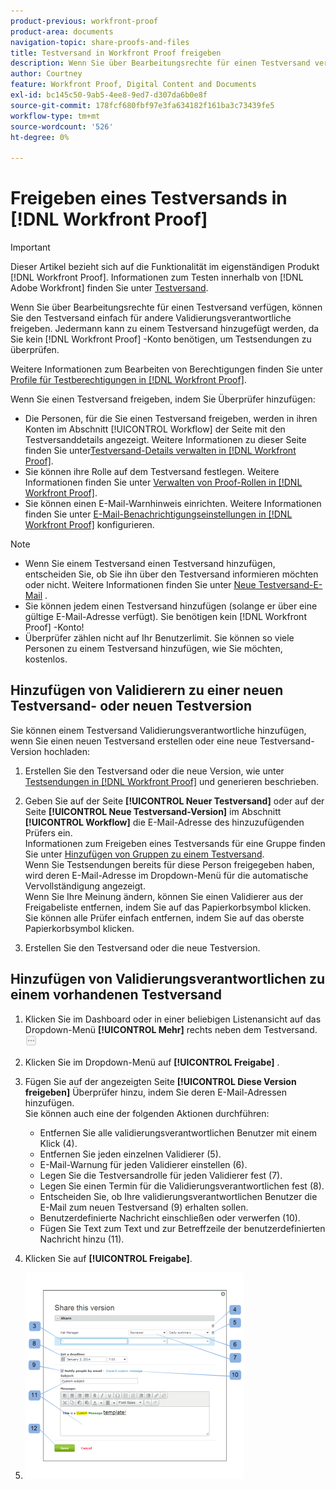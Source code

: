 ```yaml
---
product-previous: workfront-proof
product-area: documents
navigation-topic: share-proofs-and-files
title: Testversand in Workfront Proof freigeben
description: Wenn Sie über Bearbeitungsrechte für einen Testversand verfügen, können Sie den Testversand einfach für andere Validierungsverantwortliche freigeben. Jedermann kann zu einem Testversand hinzugefügt werden, da Sie zum Überprüfen von Testsendungen kein [!DNL Workfront Proof] Konto benötigen.
author: Courtney
feature: Workfront Proof, Digital Content and Documents
exl-id: bc145c50-9ab5-4ee8-9ed7-d307da6b0e8f
source-git-commit: 178fcf680fbf97e3fa634182f161ba3c73439fe5
workflow-type: tm+mt
source-wordcount: '526'
ht-degree: 0%

---
```


# Freigeben eines Testversands in [!DNL Workfront Proof]

>[!IMPORTANT]
>
>Dieser Artikel bezieht sich auf die Funktionalität im eigenständigen Produkt [!DNL Workfront Proof]. Informationen zum Testen innerhalb von [!DNL Adobe Workfront] finden Sie unter [Testversand](../../../review-and-approve-work/proofing/proofing.md).

Wenn Sie über Bearbeitungsrechte für einen Testversand verfügen, können Sie den Testversand einfach für andere Validierungsverantwortliche freigeben. Jedermann kann zu einem Testversand hinzugefügt werden, da Sie kein [!DNL Workfront Proof] -Konto benötigen, um Testsendungen zu überprüfen.

Weitere Informationen zum Bearbeiten von Berechtigungen finden Sie unter [Profile für Testberechtigungen in  [!DNL Workfront Proof]](../../../workfront-proof/wp-acct-admin/account-settings/proof-perm-profiles-in-wp.md).

Wenn Sie einen Testversand freigeben, indem Sie Überprüfer hinzufügen:

* Die Personen, für die Sie einen Testversand freigeben, werden in ihren Konten im Abschnitt [!UICONTROL Workflow] der Seite mit den Testversanddetails angezeigt. Weitere Informationen zu dieser Seite finden Sie unter[Testversand-Details verwalten in [!DNL Workfront Proof]](../../../workfront-proof/wp-work-proofsfiles/manage-your-work/manage-proof-details.md).
* Sie können ihre Rolle auf dem Testversand festlegen. Weitere Informationen finden Sie unter [Verwalten von Proof-Rollen in  [!DNL Workfront Proof]](../../../workfront-proof/wp-work-proofsfiles/share-proofs-and-files/manage-proof-roles.md).
* Sie können einen E-Mail-Warnhinweis einrichten. Weitere Informationen finden Sie unter [E-Mail-Benachrichtigungseinstellungen in  [!DNL Workfront Proof]](../../../workfront-proof/wp-emailsntfctns/email-alerts/config-email-notification-settings-wp.md) konfigurieren.

>[!NOTE]
>
>* Wenn Sie einem Testversand einen Testversand hinzufügen, entscheiden Sie, ob Sie ihn über den Testversand informieren möchten oder nicht. Weitere Informationen finden Sie unter [Neue Testversand-E-Mail](../../../workfront-proof/wp-emailsntfctns/proof-notifications-and-reminders/new-proof-email.md) .
>* Sie können jedem einen Testversand hinzufügen (solange er über eine gültige E-Mail-Adresse verfügt). Sie benötigen kein [!DNL Workfront Proof] -Konto!
>* Überprüfer zählen nicht auf Ihr Benutzerlimit. Sie können so viele Personen zu einem Testversand hinzufügen, wie Sie möchten, kostenlos.
>



## Hinzufügen von Validierern zu einer neuen Testversand- oder neuen Testversion

Sie können einem Testversand Validierungsverantwortliche hinzufügen, wenn Sie einen neuen Testversand erstellen oder eine neue Testversand-Version hochladen:

1. Erstellen Sie den Testversand oder die neue Version, wie unter [Testsendungen in [!DNL Workfront Proof]](../../../workfront-proof/wp-work-proofsfiles/create-proofs-and-files/generate-proofs.md) und generieren beschrieben.
1. Geben Sie auf der Seite **[!UICONTROL Neuer Testversand]** oder auf der Seite **[!UICONTROL Neue Testversand-Version]** im Abschnitt **[!UICONTROL Workflow]** die E-Mail-Adresse des hinzuzufügenden Prüfers ein.\
   Informationen zum Freigeben eines Testversands für eine Gruppe finden Sie unter [Hinzufügen von Gruppen zu einem Testversand](../../../workfront-proof/wp-mnguserscontacts/groups/add-groups.md).\
   Wenn Sie Testsendungen bereits für diese Person freigegeben haben, wird deren E-Mail-Adresse im Dropdown-Menü für die automatische Vervollständigung angezeigt.\
   Wenn Sie Ihre Meinung ändern, können Sie einen Validierer aus der Freigabeliste entfernen, indem Sie auf das Papierkorbsymbol klicken. Sie können alle Prüfer einfach entfernen, indem Sie auf das oberste Papierkorbsymbol klicken.

1. Erstellen Sie den Testversand oder die neue Testversion.

## Hinzufügen von Validierungsverantwortlichen zu einem vorhandenen Testversand

1. Klicken Sie im Dashboard oder in einer beliebigen Listenansicht auf das Dropdown-Menü **[!UICONTROL Mehr]** rechts neben dem Testversand.\
   ![](assets/more-button-small.png)

1. Klicken Sie im Dropdown-Menü auf **[!UICONTROL Freigabe]** .
1. Fügen Sie auf der angezeigten Seite **[!UICONTROL Diese Version freigeben]** Überprüfer hinzu, indem Sie deren E-Mail-Adressen hinzufügen.\
   Sie können auch eine der folgenden Aktionen durchführen:

   * Entfernen Sie alle validierungsverantwortlichen Benutzer mit einem Klick (4).
   * Entfernen Sie jeden einzelnen Validierer (5).
   * E-Mail-Warnung für jeden Validierer einstellen (6).
   * Legen Sie die Testversandrolle für jeden Validierer fest (7).
   * Legen Sie einen Termin für die Validierungsverantwortlichen fest (8).
   * Entscheiden Sie, ob Ihre validierungsverantwortlichen Benutzer die E-Mail zum neuen Testversand (9) erhalten sollen.
   * Benutzerdefinierte Nachricht einschließen oder verwerfen (10).
   * Fügen Sie Text zum Text und zur Betreffzeile der benutzerdefinierten Nachricht hinzu (11).

1. Klicken Sie auf **[!UICONTROL Freigabe]**.
1. ![Share_this_version_page.png](assets/share-this-version-page-350x330.png)

